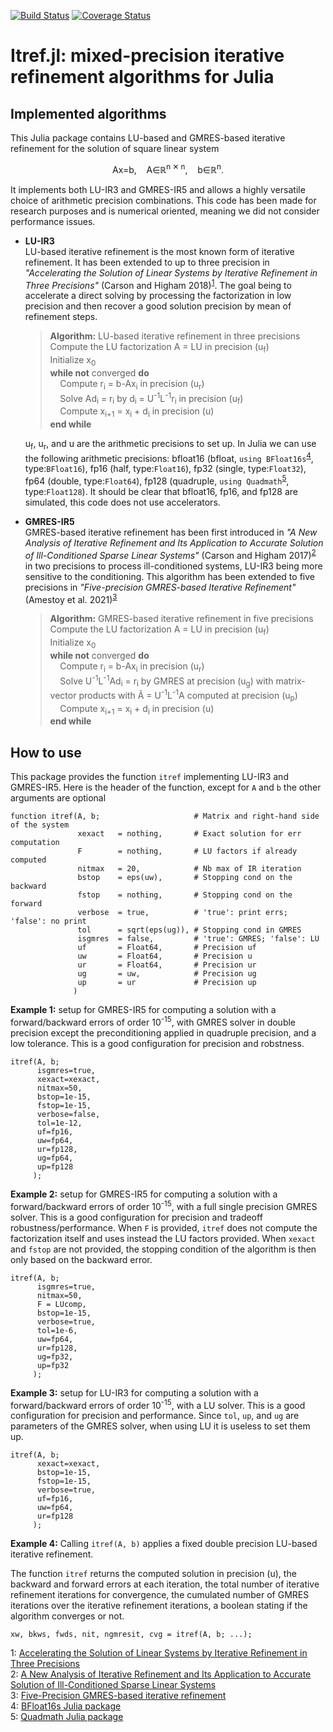 [![Build Status](https://travis-ci.com/bvieuble/Itref.jl.svg?branch=master)](https://travis-ci.com/bvieuble/Itref.jl)
[![Coverage Status](https://coveralls.io/repos/github/bvieuble/Itref.jl/badge.svg?branch=master)](https://coveralls.io/github/bvieuble/Itref.jl?branch=master)

# Itref.jl: mixed-precision iterative refinement algorithms for Julia

## Implemented algorithms

This Julia package contains LU-based and GMRES-based iterative refinement 
for the solution of square linear system

<p align=center> Ax=b,&nbsp;&nbsp;&nbsp;&nbsp;A∈ℝ<sup>n ✕ n</sup>,&nbsp;&nbsp;&nbsp;&nbsp;b∈ℝ<sup>n</sup>. </p>

It implements both LU-IR3 and GMRES-IR5 and allows a highly versatile choice of 
arithmetic precision combinations. This code has been made for research purposes 
and is numerical oriented, meaning we did not consider performance issues.

* **LU-IR3**  
   LU-based iterative refinement is the most known form of iterative refinement. It has been extended to up to three precision in *"Accelerating the Solution of Linear Systems by Iterative Refinement in Three Precisions"* (Carson and Higham 2018)<sup>[1](#myfootnote1)</sup>. The goal being to accelerate a direct solving by processing the factorization in low precision and then recover a good solution precision by mean of refinement steps.

   > **Algorithm:** LU-based iterative refinement in three precisions  
   > Compute the LU factorization A = LU in precision (u<sub>f</sub>)  
   > Initialize x<sub>0</sub>  
   > **while not** converged **do**  
   > &nbsp;&nbsp;&nbsp;&nbsp;Compute r<sub>i</sub> = b-Ax<sub>i</sub> in precision (u<sub>r</sub>)  
   > &nbsp;&nbsp;&nbsp;&nbsp;Solve Ad<sub>i</sub> = r<sub>i</sub> by d<sub>i</sub> = U<sup>-1</sup>L<sup>-1</sup>r<sub>i</sub> in precision (u<sub>f</sub>)  
   > &nbsp;&nbsp;&nbsp;&nbsp;Compute x<sub>i+1</sub> = x<sub>i</sub> + d<sub>i</sub> in precision (u)  
   > **end while**  

   u<sub>f</sub>, u<sub>r</sub>, and u are the arithmetic precisions to set up. In Julia we can use the following arithmetic precisions: bfloat16 (bfloat, `using BFloat16s`<sup>[4](#myfootnote4)</sup>, type:`BFloat16`), fp16 (half, type:`Float16`), fp32 (single, type:`Float32`), fp64 (double, type:`Float64`), fp128 (quadruple, `using Quadmath`<sup>[5](#myfootnote5)</sup>, type:`Float128`). It should be clear that bfloat16, fp16, and fp128 are simulated, this code does not use accelerators.


* **GMRES-IR5**  
   GMRES-based iterative refinement has been first introduced in *"A New Analysis of Iterative Refinement and Its Application to Accurate Solution of Ill-Conditioned Sparse Linear Systems"* (Carson and Higham 2017)<sup>[2](#myfootnote2)</sup> in two precisions to process ill-conditioned systems, LU-IR3 being more sensitive to the conditioning. This algorithm has been extended to five precisions in *"Five-precision GMRES-based Iterative Refinement"* (Amestoy et al. 2021)<sup>[3](#myfootnote3)</sup>

   > **Algorithm:** GMRES-based iterative refinement in five precisions  
   > Compute the LU factorization A = LU in precision (u<sub>f</sub>)  
   > Initialize x<sub>0</sub>  
   > **while not** converged **do**  
   > &nbsp;&nbsp;&nbsp;&nbsp;Compute r<sub>i</sub> = b-Ax<sub>i</sub> in precision (u<sub>r</sub>)  
   > &nbsp;&nbsp;&nbsp;&nbsp;Solve U<sup>-1</sup>L<sup>-1</sup>Ad<sub>i</sub> = r<sub>i</sub> by GMRES at precision (u<sub>g</sub>) with matrix-vector products with Ã = U<sup>-1</sup>L<sup>-1</sup>A computed at precision (u<sub>p</sub>)  
   > &nbsp;&nbsp;&nbsp;&nbsp;Compute x<sub>i+1</sub> = x<sub>i</sub> + d<sub>i</sub> in precision (u)  
   > **end while**  

## How to use

This package provides the function `itref` implementing LU-IR3 and GMRES-IR5. Here is the header of the function, except for `A` and `b` the other arguments are optional 

    function itref(A, b;                     # Matrix and right-hand side of the system
                   xexact   = nothing,       # Exact solution for err computation
                   F        = nothing,       # LU factors if already computed               
                   nitmax   = 20,            # Nb max of IR iteration
                   bstop    = eps(uw),       # Stopping cond on the backward
                   fstop    = nothing,       # Stopping cond on the forward
                   verbose  = true,          # 'true': print errs; 'false': no print
                   tol      = sqrt(eps(ug)), # Stopping cond in GMRES
                   isgmres  = false,         # 'true': GMRES; 'false': LU
                   uf       = Float64,       # Precision uf
                   uw       = Float64,       # Precision u
                   ur       = Float64,       # Precision ur
                   ug       = uw,            # Precision ug
                   up       = ur             # Precision up
                  ) 

**Example 1:** setup for GMRES-IR5 for computing a solution with a forward/backward errors of order 10<sup>-15</sup>, with GMRES solver in double precision except the preconditioning applied in quadruple precision, and a low tolerance. This is a good configuration for precision and robstness.

    itref(A, b;            
          isgmres=true,
          xexact=xexact,
          nitmax=50, 
          bstop=1e-15,
          fstop=1e-15,
          verbose=false,
          tol=1e-12,
          uf=fp16,
          uw=fp64,
          ur=fp128,
          ug=fp64,
          up=fp128
         );

**Example 2:** setup for GMRES-IR5 for computing a solution with a forward/backward errors of order 10<sup>-15</sup>, with a full single precision GMRES solver. This is a good configuration for precision and tradeoff robustness/performance. When `F` is provided, `itref` does not compute the factorization itself and uses instead the LU factors provided. When `xexact` and `fstop` are not provided, the stopping condition of the algorithm is then only based on the backward error.

    itref(A, b;            
          isgmres=true,
          nitmax=50, 
          F = LUcomp,
          bstop=1e-15,
          verbose=true,
          tol=1e-6,
          uw=fp64,
          ur=fp128,
          ug=fp32,
          up=fp32
         );

**Example 3:** setup for LU-IR3 for computing a solution with a forward/backward errors of order 10<sup>-15</sup>, with a LU solver. This is a good configuration for precision and performance. Since `tol`, `up`, and `ug` are parameters of the GMRES solver, when using LU it is useless to set them up.

    itref(A, b;            
          xexact=xexact,
          bstop=1e-15,
          fstop=1e-15,
          verbose=true,
          uf=fp16, 
          uw=fp64,
          ur=fp128
         );

**Example 4:** Calling `itref(A, b)` applies a fixed double precision LU-based iterative refinement.

The function `itref` returns  the computed solution in precision (u), the backward and forward errors at each iteration, the total number of iterative refinement iterations for convergence, the cumulated number of GMRES iterations over the iterative refinement iterations, a boolean stating if the algorithm converges or not.

    xw, bkws, fwds, nit, ngmresit, cvg = itref(A, b; ...);


<a name="myfootnote1">1</a>: [Accelerating the Solution of Linear Systems by Iterative Refinement in Three Precisions](https://epubs.siam.org/doi/abs/10.1137/17M1140819)  
<a name="myfootnote2">2</a>: [A New Analysis of Iterative Refinement and Its Application to Accurate Solution of Ill-Conditioned Sparse Linear Systems](https://epubs.siam.org/doi/abs/10.1137/17M1122918)  
<a name="myfootnote3">3</a>: [Five-Precision GMRES-based iterative refinement](https://hal.archives-ouvertes.fr/hal-03190686)  
<a name="myfootnote4">4</a>: [BFloat16s Julia package](https://github.com/JuliaMath/BFloat16s.jl)  
<a name="myfootnote5">5</a>: [Quadmath Julia package](https://github.com/JuliaMath/Quadmath.jl)
